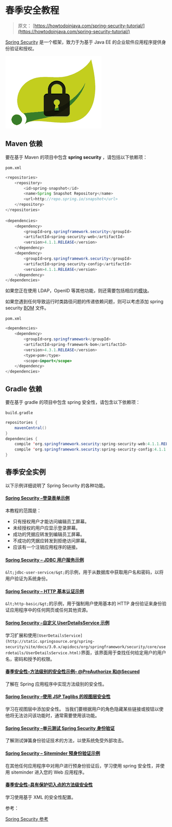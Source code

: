 # 春季安全教程

> 原文： [https://howtodoinjava.com/spring-security-tutorial/](https://howtodoinjava.com/spring-security-tutorial/)

[Spring Security](https://projects.spring.io/spring-security/) 是一个框架，致力于为基于 Java EE 的企业软件应用程序提供身份验证和授权。

![Spring-Security-logo](img/dea1536af1bdecb13738ccbc1b9a5adc.jpg)

## Maven 依赖

要在基于 Maven 的项目中包含 **spring security** ，请包括以下依赖项：

`pom.xml`

```java
<repositories>
	<repository>
		<id>spring-snapshot</id>
		<name>Spring Snapshot Repository</name>
		<url>http://repo.spring.io/snapshot</url>
	</repository>
</repositories>

<dependencies>
	<dependency>
		<groupId>org.springframework.security</groupId>
		<artifactId>spring-security-web</artifactId>
		<version>4.1.1.RELEASE</version>
	</dependency>
	<dependency>
		<groupId>org.springframework.security</groupId>
		<artifactId>spring-security-config</artifactId>
		<version>4.1.1.RELEASE</version>
	</dependency>
</dependencies>

```

如果您正在使用 LDAP，OpenID 等其他功能，则还需要包括相应的[模块](https://docs.spring.io/spring-security/site/docs/4.1.1.RELEASE/reference/htmlsingle/#modules)。

如果您遇到任何导致运行时类路径问题的传递依赖问题，则可以考虑添加 spring security [BOM](//howtodoinjava.com/maven/maven-bom-bill-of-materials-dependency/) 文件。

`pom.xml`

```java
<dependencies>
	<dependency>
		<groupId>org.springframework</groupId>
		<artifactId>spring-framework-bom</artifactId>
		<version>4.3.1.RELEASE</version>
		<type>pom</type>
		<scope>import</scope>
	</dependency>
</dependencies>

```

## Gradle 依赖

要在基于 gradle 的项目中包含 spring 安全性，请包含以下依赖项：

`build.gradle`

```java
repositories {
	mavenCentral()
}
dependencies {
	compile 'org.springframework.security:spring-security-web:4.1.1.RELEASE'
	compile 'org.springframework.security:spring-security-config:4.1.1.RELEASE'
}

```

## 春季安全实例

以下示例详细说明了 Spring Security 的各种功能。

#### [Spring Security –登录表单示例](//howtodoinjava.com/spring/spring-security/login-form-based-spring-3-security-example/)

本教程的范围是：

*   只有授权用户才能访问编辑员工屏幕。
*   未经授权的用户应显示登录屏幕。
*   成功的凭据应转发到编辑员工屏幕。
*   不成功的凭据应转发到拒绝访问屏幕。
*   应该有一个注销应用程序的链接。

#### [Spring Security – JDBC 用户服务示例](//howtodoinjava.com/spring/spring-security/jdbc-user-service-based-spring-security-example/)

`&lt;jdbc-user-service/&gt;`的示例，用于从数据库中获取用户名和密码，以将用户验证为系统身份。

#### [Spring Security – HTTP 基本认证示例](//howtodoinjava.com/spring/spring-security/http-basic-authentication-example-using-spring-3/)

`&lt;http-basic/&gt;`的示例，用于强制用户使用基本的 HTTP 身份验证来身份验证应用程序中的任何网页或任何其他资源。

#### [Spring Security –自定义 UserDetailsS​​ervice 示例](//howtodoinjava.com/spring/spring-security/custom-userdetailsservice-example-for-spring-3-security/)

学习扩展和使用`[UserDetailsService](http://static.springsource.org/spring-security/site/docs/3.0.x/apidocs/org/springframework/security/core/userdetails/UserDetailsService.html)`界面，该界面用于查找任何给定用户的用户名，密码和授予的权限。

#### [春季安全性–方法级别的安全性示例– @PreAuthorize 和@Secured](//howtodoinjava.com/spring/spring-security/spring-3-method-level-security-example-using-preauthorize-and-secured/)

了解在 Spring 应用程序中实现方法级别的安全性。

#### [Spring Security –使用 JSP Taglibs 的视图层安全性](//howtodoinjava.com/spring/spring-security/spring-security-at-view-layer-using-jsp-taglibs/)

学习在视图层中添加安全性。 当我们要根据用户的角色隐藏某些链接或按钮以使他将无法访问该功能时，通常需要使用该功能。

#### [Spring Security –单元测试 Spring Security 身份验证](//howtodoinjava.com/junit/how-to-unit-test-spring-security-authentication-with-junit/)

了解测试弹簧身份验证技术的方法，以使系统免受外部攻击。

#### [Spring Security – Siteminder 预身份验证示例](//howtodoinjava.com/spring/spring-security/spring-3-security-siteminder-pre-authentication-example/)

在其他任何应用程序中对用户进行预身份验证后，学习使用 spring 安全性，并使用 siteminder 进入您的 Web 应用程序。

#### [春季安全性–具有保护切入点的方法级安全性](//howtodoinjava.com/spring/spring-security/xml-config-based-method-level-spring-security-using-protect-pointcut/)

学习使用基于 XML 的安全性配置。

参考：

[Spring Security 参考](https://docs.spring.io/spring-security/site/docs/4.1.1.RELEASE/reference/htmlsingle/)